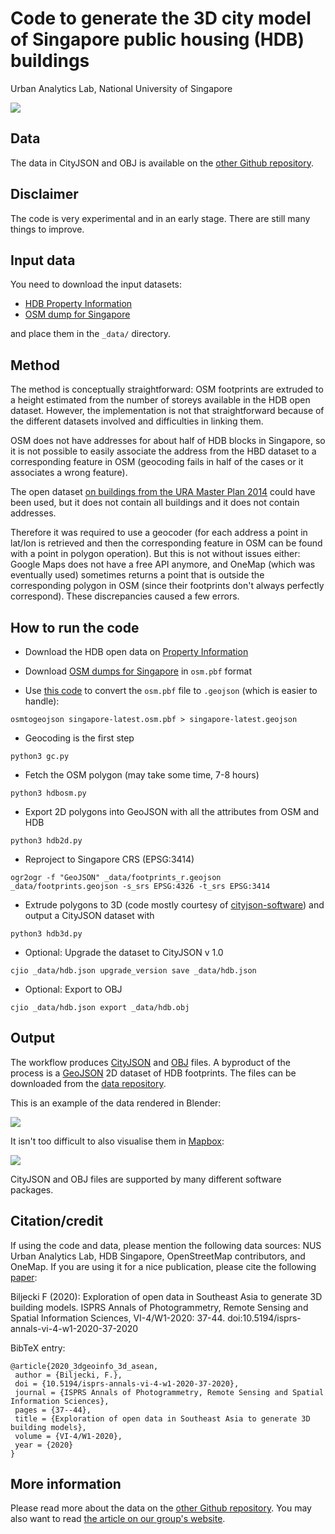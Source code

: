 
# Code to generate the 3D city model of Singapore public housing (HDB) buildings

Urban Analytics Lab, National University of Singapore

![](_images/hdb3d-c4_att.png)

## Data

The data in CityJSON and OBJ is available on the [other Github repository](https://github.com/ualsg/hdb3d-data).

## Disclaimer

The code is very experimental and in an early stage. There are still many things to improve.

## Input data

You need to download the input datasets:
- [HDB Property Information](https://data.gov.sg/dataset/hdb-property-information)
- [OSM dump for Singapore](https://download.openstreetmap.fr/extracts/asia/)

and place them in the `_data/` directory.

## Method

The method is conceptually straightforward: OSM footprints are extruded to a height estimated from the number of storeys available in the HDB open dataset.
However, the implementation is not that straightforward because of the different datasets involved and difficulties in linking them.

OSM does not have addresses for about half of HDB blocks in Singapore, so it is not possible to easily associate the address from the HBD dataset to a corresponding feature in OSM (geocoding fails in half of the cases or it associates a wrong feature).

The open dataset [on buildings from the URA Master Plan 2014](https://data.gov.sg/dataset/master-plan-2014-building) could have been used, but it does not contain all buildings and it does not contain addresses.

Therefore it was required to use a geocoder (for each address a point in lat/lon is retrieved and then the corresponding feature in OSM can be found with a point in polygon operation). But this is not without issues either: Google Maps does not have a free API anymore, and OneMap (which was eventually used) sometimes returns a point that is outside the corresponding polygon in OSM (since their footprints don't always perfectly correspond).
These discrepancies caused a few errors.

## How to run the code

- Download the HDB open data on [Property Information](https://data.gov.sg/dataset/hdb-property-information)

- Download [OSM dumps for Singapore](https://download.openstreetmap.fr/extracts/asia/) in `osm.pbf` format

- Use [this code](https://github.com/tyrasd/osmtogeojson) to convert the `osm.pbf` file to `.geojson` (which is easier to handle):

`osmtogeojson singapore-latest.osm.pbf > singapore-latest.geojson`

- Geocoding is the first step

`python3 gc.py`

- Fetch the OSM polygon (may take some time, 7-8 hours)

`python3 hdbosm.py`

- Export 2D polygons into GeoJSON with all the attributes from OSM and HDB

`python3 hdb2d.py`

- Reproject to Singapore CRS (EPSG:3414)

`ogr2ogr -f "GeoJSON" _data/footprints_r.geojson _data/footprints.geojson -s_srs EPSG:4326 -t_srs EPSG:3414`

- Extrude polygons to 3D (code mostly courtesy of [cityjson-software](https://github.com/tudelft3d/cityjson-software/blob/master/extruder/extruder.py)) and output a CityJSON dataset with

`python3 hdb3d.py`

- Optional: Upgrade the dataset to CityJSON v 1.0

`cjio _data/hdb.json upgrade_version save _data/hdb.json`

- Optional: Export to OBJ

`cjio _data/hdb.json export _data/hdb.obj`

## Output

The workflow produces [CityJSON](https://cityjson.org) and [OBJ](https://en.wikipedia.org/wiki/Wavefront_.obj_file) files.
A byproduct of the process is a [GeoJSON](https://geojson.org) 2D dataset of HDB footprints.
The files can be downloaded from the [data repository](https://github.com/ualsg/hdb3d-data).

This is an example of the data rendered in Blender:

![](_images/hdb3d-c1_att.png)

It isn't too difficult to also visualise them in [Mapbox](https://www.mapbox.com):

![](_images/hdb3d-mapbox.png)

CityJSON and OBJ files are supported by many different software packages.

## Citation/credit 

If using the code and data, please mention the following data sources: NUS Urban Analytics Lab, HDB Singapore, OpenStreetMap contributors, and OneMap. If you are using it for a nice publication, please cite the following [paper](https://doi.org/10.5194/isprs-annals-vi-4-w1-2020-37-2020):

Biljecki F (2020): Exploration of open data in Southeast Asia to generate 3D building models. ISPRS Annals of Photogrammetry, Remote Sensing and Spatial Information Sciences, VI-4/W1-2020: 37-44. doi:10.5194/isprs-annals-vi-4-w1-2020-37-2020

BibTeX entry:

```
@article{2020_3dgeoinfo_3d_asean,
 author = {Biljecki, F.},
 doi = {10.5194/isprs-annals-vi-4-w1-2020-37-2020},
 journal = {ISPRS Annals of Photogrammetry, Remote Sensing and Spatial Information Sciences},
 pages = {37--44},
 title = {Exploration of open data in Southeast Asia to generate 3D building models},
 volume = {VI-4/W1-2020},
 year = {2020}
}
```

## More information

Please read more about the data on the [other Github repository](https://github.com/ualsg/hdb3d-data).
You may also want to read [the article on our group's website](https://ual.sg/post/2019/08/25/release-of-3d-building-open-data-of-hdbs-in-singapore/).
